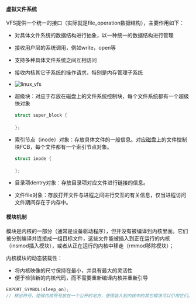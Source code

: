 #### 虚拟文件系统

VFS提供一个统一的接口（实际就是file_operation数据结构），主要作用如下：

- 对具体文件系统的数据结构进行抽象，以一种统一的数据结构进行管理
- 接收用户层的系统调用，例如write，open等
- 支持多种具体文件系统之间互相访问
- 接收内核其它子系统的操作请求，特别是内存管理子系统
- ![linux_vfs](..\..\pic\linux_vfs.png)

- 超级块：对应于存放在磁盘上的文件系统控制块，每个文件系统都有一个超级快对象

  ```c
  struct super_block {
      
  };
  ```

  

- 索引节点（inode）对象：存放具体文件的一般信息。对应磁盘上的文件控制块FCB，每个文件都有一个索引节点对象。

  ```c
  struct inode {
      
  };
  ```

  

- 目录项dentry对象：存放目录项对应文件进行链接的信息。

- 文件file对象：存放打开文件与进程之间进行交互的有关信息，仅当进程访问文件期间存在于内存中。



#### 模块机制

模块是内核的一部分（通常是设备驱动程序），但并没有被编译到内核里面。它们被分别编译并连接成一组目标文件，这些文件能被插入到正在运行的内核（insmod插入模块），或者从正在运行的内核中移走（rmmod移除模块）；

内核模块的动态装载性：

- 将内核映像的尺寸保持在最小，并具有最大的灵活性
- 便于检验新的内核代码，而不需要重新编译内核并重新引导

```c
EXPORT_SYMBOL(sleep_on);
// 移出符号，使得内核符号放在一个公开的地方，使得装入到内核中的其它模块可以引用它们。
```

























